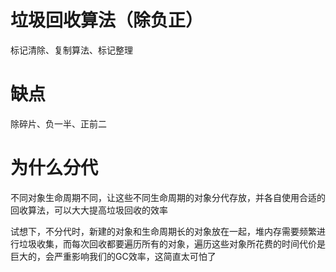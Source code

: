 # 垃圾回收算法（除负正）
标记清除、复制算法、标记整理

# 缺点
除碎片、负一半、正前二

# 为什么分代
不同对象生命周期不同，让这些不同生命周期的对象分代存放，并各自使用合适的回收算法，可以大大提高垃圾回收的效率

试想下，不分代时，新建的对象和生命周期长的对象放在一起，堆内存需要频繁进行垃圾收集，而每次回收都要遍历所有的对象，遍历这些对象所花费的时间代价是巨大的，会严重影响我们的GC效率，这简直太可怕了

